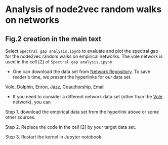 # Analysis of node2vec random walks on networks

## Fig.2 creation in the main text

Select `Spectral gap analysis.ipynb` to evaluate and plot the spectral gap for the node2vec random walks on empirical networks. The vole network is used in the cell [2] of `Spectral gap analysis.ipynb`

* One can download the data set from [Network Repository](http://networkrepository.com/). To save reader's time, we present the hyperlinks for our data set.

[Vole](http://networkrepository.com/mammalia-voles-bhp-trapping-55.php), [Dolphin](http://networkrepository.com/dolphins.php), [Enron](http://networkrepository.com/email-enron-only.php), [Jazz](http://networkrepository.com/jazz.php), [Coauthorship](http://networkrepository.com/ca-netscience.php), [Email](http://networkrepository.com/email-univ.php)

* If you need to consider a different network data set (other than the [Vole](http://networkrepository.com/mammalia-voles-bhp-trapping-55.php) network), you can

Step 1. download the empirical data set from the hyperlink above or some other sources.

Step 2. Replace the code in the cell [2] by your target data set. 

Step 3. Restart the kernel in Jupyter notebook.
